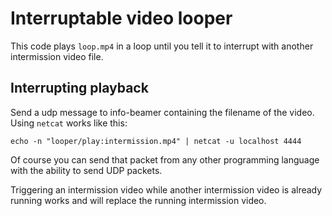 # Interruptable video looper

This code plays `loop.mp4` in a loop until you tell it to interrupt with
another intermission video file.

## Interrupting playback

Send a udp message to info-beamer containing the filename of the video.
Using `netcat` works like this:

```
echo -n "looper/play:intermission.mp4" | netcat -u localhost 4444
```

Of course you can send that packet from any other programming language
with the ability to send UDP packets.

Triggering an intermission video while another intermission video is
already running works and will replace the running intermission
video.
